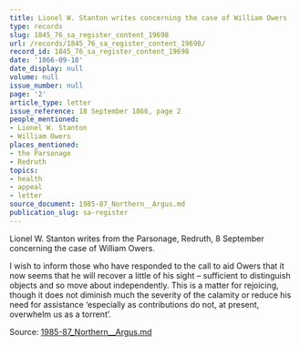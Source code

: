 ```yaml
---
title: Lionel W. Stanton writes concerning the case of William Owers
type: records
slug: 1845_76_sa_register_content_19698
url: /records/1845_76_sa_register_content_19698/
record_id: 1845_76_sa_register_content_19698
date: '1866-09-18'
date_display: null
volume: null
issue_number: null
page: '2'
article_type: letter
issue_reference: 18 September 1866, page 2
people_mentioned:
- Lionel W. Stanton
- William Owers
places_mentioned:
- the Parsonage
- Redruth
topics:
- health
- appeal
- letter
source_document: 1985-87_Northern__Argus.md
publication_slug: sa-register
---
```


Lionel W. Stanton writes from the Parsonage, Redruth, 8 September concerning the case of William Owers.

I wish to inform those who have responded to the call to aid Owers that it now seems that he will recover a little of his sight – sufficient to distinguish objects and so move about independently.  This is a matter for rejoicing, though it does not diminish much the severity of the calamity or reduce his need for assistance ‘especially as contributions do not, at present, overwhelm us as a torrent’.

Source: [1985-87_Northern__Argus.md](/downloads/markdown/1985-87_Northern__Argus.md)
